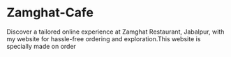# Zamghat-Cafe
Discover a tailored online experience at Zamghat Restaurant, Jabalpur, with my  website for hassle-free ordering and exploration.This website is specially made on order
